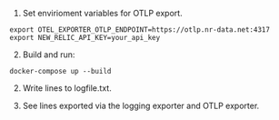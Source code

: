 1. Set envirioment variables for OTLP export.
```shell
export OTEL_EXPORTER_OTLP_ENDPOINT=https://otlp.nr-data.net:4317
export NEW_RELIC_API_KEY=your_api_key
```

2. Build and run:
```shell
docker-compose up --build
```

2. Write lines to logfile.txt.

3. See lines exported via the logging exporter and OTLP exporter.
